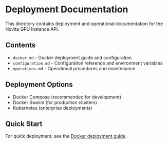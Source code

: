 # Deployment Documentation

This directory contains deployment and operational documentation for the Novita GPU Instance API.

## Contents

- `docker.md` - Docker deployment guide and configuration
- `configuration.md` - Configuration reference and environment variables
- `operations.md` - Operational procedures and maintenance

## Deployment Options

- Docker Compose (recommended for development)
- Docker Swarm (for production clusters)
- Kubernetes (enterprise deployments)

## Quick Start

For quick deployment, see the [Docker deployment guide](./docker.md).